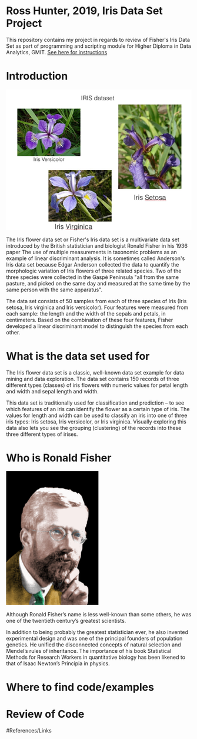 # Ross Hunter, 2019, Iris Data Set Project

This repository contains my project in regards to review of Fisher's Iris Data Set as part of programming and scripting module for Higher Diploma in Data Analytics, GMIT.
[See here for instructions](https://github.com/ianmcloughlin/project-pands/raw/master/project.pdf)


# Introduction

![](Iris-image.PNG)




The Iris flower data set or Fisher's Iris data set is a multivariate data set introduced by the British statistician and biologist Ronald Fisher in his 1936 paper The use of multiple measurements in taxonomic problems as an example of linear discriminant analysis. It is sometimes called Anderson's Iris data set because Edgar Anderson collected the data to quantify the morphologic variation of Iris flowers of three related species. Two of the three species were collected in the Gaspé Peninsula "all from the same pasture, and picked on the same day and measured at the same time by the same person with the same apparatus".

The data set consists of 50 samples from each of three species of Iris (Iris setosa, Iris virginica and Iris versicolor). Four features were measured from each sample: the length and the width of the sepals and petals, in centimeters. Based on the combination of these four features, Fisher developed a linear discriminant model to distinguish the species from each other.


# What is the data set used for

The Iris flower data set is a classic, well-known data set example for data mining and data exploration. The data set contains 150 records of three different types (classes) of iris flowers with numeric values for petal length and width and sepal length and width.

This data set is traditionally used for classification and prediction – to see which features of an iris can identify the flower as a certain type of iris. The values for length and width can be used to classify an iris into one of three iris types: Iris setosa, Iris versicolor, or Iris virginica. Visually exploring this data also lets you see the grouping (clustering) of the records into these three different types of irises.

# Who is Ronald Fisher

![](RF.PNG)






Although Ronald Fisher’s name is less well-known than some others, he was one of the twentieth century’s greatest scientists.

In addition to being probably the greatest statistician ever, he also invented experimental design and was one of the principal founders of population genetics. He unified the disconnected concepts of natural selection and Mendel’s rules of inheritance. The importance of his book Statistical Methods for Research Workers in quantitative biology has been likened to that of Isaac Newton’s Principia in physics.

# Where to find code/examples


# Review of Code


#References/Links